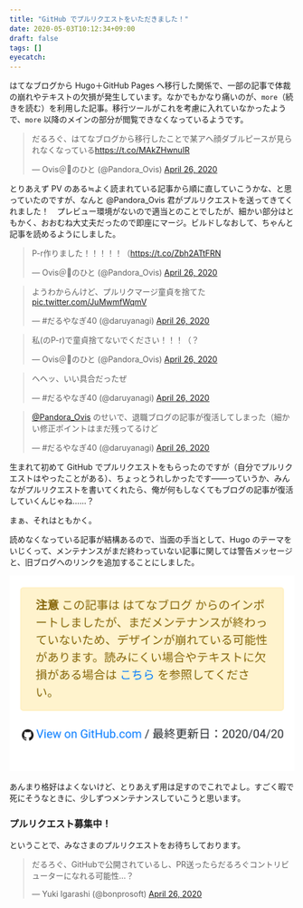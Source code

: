 ```yaml
---
title: "GitHub でプルリクエストをいただきました！"
date: 2020-05-03T10:12:34+09:00
draft: false
tags: []
eyecatch: 
---
```

はてなブログから Hugo＋GitHub Pages へ移行した関係で、一部の記事で体裁の崩れやテキストの欠損が発生しています。なかでもかなり痛いのが、`more`（続きを読む）を利用した記事。移行ツールがこれを考慮に入れていなかったようで、`more` 以降のメインの部分が閲覧できなくなっているようです。

<blockquote class="twitter-tweet"><p lang="ja" dir="ltr">だるろぐ、はてなブログから移行したことで某アヘ顔ダブルピースが見られなくなっている<a href="https://t.co/MAkZHwnuIR">https://t.co/MAkZHwnuIR</a></p>&mdash; Ovis＠🐑のひと (@Pandora_Ovis) <a href="https://twitter.com/Pandora_Ovis/status/1254302024046272513?ref_src=twsrc%5Etfw">April 26, 2020</a></blockquote> <script async src="https://platform.twitter.com/widgets.js" charset="utf-8"></script> 

とりあえず PV のある≒よく読まれている記事から順に直していこうかな、と思っていたのですが、なんと @Pandora_Ovis 君がプルリクエストを送ってきてくれました！　プレビュー環境がないので適当とのことでしたが、細かい部分はともかく、おおむね大丈夫だったので即座にマージ。ビルドしなおして、ちゃんと記事を読めるようにしました。

<blockquote class="twitter-tweet" data-conversation="none"><p lang="ja" dir="ltr">P-r作りました！！！！！（<a href="https://t.co/Zbh2ATtFRN">https://t.co/Zbh2ATtFRN</a></p>&mdash; Ovis＠🐑のひと (@Pandora_Ovis) <a href="https://twitter.com/Pandora_Ovis/status/1254314710981206016?ref_src=twsrc%5Etfw">April 26, 2020</a></blockquote> <script async src="https://platform.twitter.com/widgets.js" charset="utf-8"></script>

<blockquote class="twitter-tweet" data-conversation="none"><p lang="ja" dir="ltr">ようわからんけど、プルリクマージ童貞を捨てた <a href="https://t.co/JuMwmfWqmV">pic.twitter.com/JuMwmfWqmV</a></p>&mdash; #だるやなぎ40 (@daruyanagi) <a href="https://twitter.com/daruyanagi/status/1254315547367374849?ref_src=twsrc%5Etfw">April 26, 2020</a></blockquote> <script async src="https://platform.twitter.com/widgets.js" charset="utf-8"></script>

<blockquote class="twitter-tweet" data-conversation="none"><p lang="ja" dir="ltr">私(のP-r)で童貞捨てないでください！！！（？</p>&mdash; Ovis＠🐑のひと (@Pandora_Ovis) <a href="https://twitter.com/Pandora_Ovis/status/1254317061607587841?ref_src=twsrc%5Etfw">April 26, 2020</a></blockquote> <script async src="https://platform.twitter.com/widgets.js" charset="utf-8"></script>

<blockquote class="twitter-tweet" data-conversation="none"><p lang="ja" dir="ltr">ヘヘッ、いい具合だったぜ</p>&mdash; #だるやなぎ40 (@daruyanagi) <a href="https://twitter.com/daruyanagi/status/1254317315883020288?ref_src=twsrc%5Etfw">April 26, 2020</a></blockquote> <script async src="https://platform.twitter.com/widgets.js" charset="utf-8"></script>

<blockquote class="twitter-tweet"><p lang="ja" dir="ltr"><a href="https://twitter.com/Pandora_Ovis?ref_src=twsrc%5Etfw">@Pandora_Ovis</a> のせいで、退職ブログの記事が復活してしまった（細かい修正ポイントはまだ残ってるけど</p>&mdash; #だるやなぎ40 (@daruyanagi) <a href="https://twitter.com/daruyanagi/status/1254364772511805441?ref_src=twsrc%5Etfw">April 26, 2020</a></blockquote> <script async src="https://platform.twitter.com/widgets.js" charset="utf-8"></script> 

生まれて初めて GitHub でプルリクエストをもらったのですが（自分でプルリクエストはやったことがある）、ちょっとうれしかったです――っていうか、みんながプルリクエストを書いてくれたら、俺が何もしなくてもブログの記事が復活していくんじゃね……？

まぁ、それはともかく。

読めなくなっている記事が結構あるので、当面の手当として、Hugo のテーマをいじくって、メンテナンスがまだ終わっていない記事に関しては警告メッセージと、旧ブログへのリンクを追加することにしました。

![](image1.png)

あんまり格好はよくないけど、とりあえず用は足すのでこれでよし。すごく暇で死にそうなときに、少しずつメンテナンスしていこうと思います。

### プルリクエスト募集中！

ということで、みなさまのプルリクエストをお待ちしております。

<blockquote class="twitter-tweet"><p lang="ja" dir="ltr">だるろぐ、GitHubで公開されているし、PR送ったらだるろぐコントリビューターになれる可能性...？</p>&mdash; Yuki Igarashi (@bonprosoft) <a href="https://twitter.com/bonprosoft/status/1254305504261636096?ref_src=twsrc%5Etfw">April 26, 2020</a></blockquote> <script async src="https://platform.twitter.com/widgets.js" charset="utf-8"></script> 

